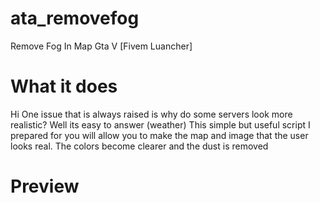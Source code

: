 # ata_removefog
Remove Fog In Map Gta V [Fivem Luancher]

# What it does

Hi
One issue that is always raised is why do some servers look more realistic?
Well its easy to answer (weather)
This simple but useful script I prepared for you will allow you to make the map and image that the user looks real.
The colors become clearer and the dust is removed

# Preview





